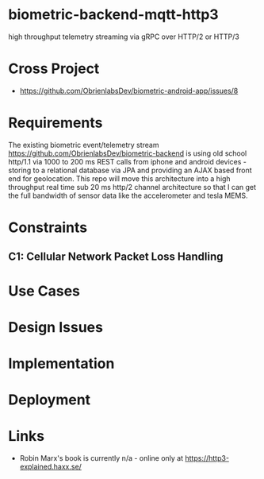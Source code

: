 # biometric-backend-mqtt-http3
high throughput telemetry streaming via gRPC over HTTP/2 or HTTP/3

# Cross Project
- https://github.com/ObrienlabsDev/biometric-android-app/issues/8

# Requirements
The existing biometric event/telemetry stream https://github.com/ObrienlabsDev/biometric-backend is using old school http/1.1 via 1000 to 200 ms REST calls from iphone and android devices - storing to a relational database via JPA and providing an AJAX based front end for geolocation.  This repo will move this architecture into a high throughput real time sub 20 ms http/2 channel architecture so that I can get the full bandwidth of sensor data like the accelerometer and tesla MEMS.

# Constraints
## C1: Cellular Network Packet Loss Handling

# Use Cases

# Design Issues

# Implementation

# Deployment


# Links
- Robin Marx's book is currently n/a - online only at https://http3-explained.haxx.se/
